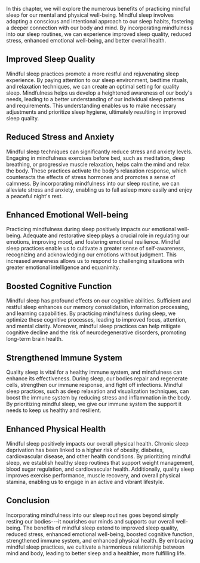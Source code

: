 
In this chapter, we will explore the numerous benefits of practicing mindful sleep for our mental and physical well-being. Mindful sleep involves adopting a conscious and intentional approach to our sleep habits, fostering a deeper connection with our body and mind. By incorporating mindfulness into our sleep routines, we can experience improved sleep quality, reduced stress, enhanced emotional well-being, and better overall health.

Improved Sleep Quality
----------------------

Mindful sleep practices promote a more restful and rejuvenating sleep experience. By paying attention to our sleep environment, bedtime rituals, and relaxation techniques, we can create an optimal setting for quality sleep. Mindfulness helps us develop a heightened awareness of our body's needs, leading to a better understanding of our individual sleep patterns and requirements. This understanding enables us to make necessary adjustments and prioritize sleep hygiene, ultimately resulting in improved sleep quality.

Reduced Stress and Anxiety
--------------------------

Mindful sleep techniques can significantly reduce stress and anxiety levels. Engaging in mindfulness exercises before bed, such as meditation, deep breathing, or progressive muscle relaxation, helps calm the mind and relax the body. These practices activate the body's relaxation response, which counteracts the effects of stress hormones and promotes a sense of calmness. By incorporating mindfulness into our sleep routine, we can alleviate stress and anxiety, enabling us to fall asleep more easily and enjoy a peaceful night's rest.

Enhanced Emotional Well-being
-----------------------------

Practicing mindfulness during sleep positively impacts our emotional well-being. Adequate and restorative sleep plays a crucial role in regulating our emotions, improving mood, and fostering emotional resilience. Mindful sleep practices enable us to cultivate a greater sense of self-awareness, recognizing and acknowledging our emotions without judgment. This increased awareness allows us to respond to challenging situations with greater emotional intelligence and equanimity.

Boosted Cognitive Function
--------------------------

Mindful sleep has profound effects on our cognitive abilities. Sufficient and restful sleep enhances our memory consolidation, information processing, and learning capabilities. By practicing mindfulness during sleep, we optimize these cognitive processes, leading to improved focus, attention, and mental clarity. Moreover, mindful sleep practices can help mitigate cognitive decline and the risk of neurodegenerative disorders, promoting long-term brain health.

Strengthened Immune System
--------------------------

Quality sleep is vital for a healthy immune system, and mindfulness can enhance its effectiveness. During sleep, our bodies repair and regenerate cells, strengthen our immune response, and fight off infections. Mindful sleep practices, such as deep relaxation and visualization techniques, can boost the immune system by reducing stress and inflammation in the body. By prioritizing mindful sleep, we give our immune system the support it needs to keep us healthy and resilient.

Enhanced Physical Health
------------------------

Mindful sleep positively impacts our overall physical health. Chronic sleep deprivation has been linked to a higher risk of obesity, diabetes, cardiovascular disease, and other health conditions. By prioritizing mindful sleep, we establish healthy sleep routines that support weight management, blood sugar regulation, and cardiovascular health. Additionally, quality sleep improves exercise performance, muscle recovery, and overall physical stamina, enabling us to engage in an active and vibrant lifestyle.

Conclusion
----------

Incorporating mindfulness into our sleep routines goes beyond simply resting our bodies---it nourishes our minds and supports our overall well-being. The benefits of mindful sleep extend to improved sleep quality, reduced stress, enhanced emotional well-being, boosted cognitive function, strengthened immune system, and enhanced physical health. By embracing mindful sleep practices, we cultivate a harmonious relationship between mind and body, leading to better sleep and a healthier, more fulfilling life.
